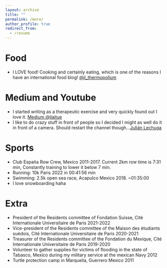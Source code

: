 ```yaml
---
layout: archive
title: ""
permalink: /more/
author_profile: true
redirect_from:
  - /resume
---
```


Food
======
* I LOVE food! Cooking and certainly eating, which is one of the reasons I have an international food blog! [@il_thermopolium](https://www.instagram.com/il_thermopolium/)

Medium and Youtube
======
* I started writing as a therapeutic exercise and very quickly found out I love it. [Medium @jlaitue](https://medium.com/@jlaitue)
* I like to do crazy stuff in front of people so I decided I might as well do it in front of a camera. Should restart the channel though...[Julián Lechuga](https://www.youtube.com/channel/UCLe6g_04NWVkgTGVYsc-bQA)


Sports
======
* Club España Row Crew, Mexico 2011-2017. Current 2km row time is 7:31 min,
  Constantly training to lower it below 7 min.
* Running: 10k Paris 2022 in 00:41:56 min
* Swimming: 2.5k open sea race, Acapulco Mexico 2018. ~01:35:00
* I love snowboarding haha

Extra
======
* President of the Residents committee of Fondation Suisse, Cité Internationale Universitaire de Paris 2021-2022
* Vice-president of the Residents committee of the Maison des étudiants suédois, Cité Internationale Universitaire de Paris 2020-2021
* Treasurer of the Residents committee of the Fondation du Mexique, Cité Internationale Universitaire de Paris 2019-2020
* Volunteer to gather supplies for victims of flooding in the state of Tabasco, Mexico during my military service at the mexican Navy 2012
* Turtle protection camp in Marquelia, Guerrero Mexico 2011

<!-- Books
======

I like all types of books but in particular scientific ones and novels from latin american authors. For a full list of my interests in books click [here](https://www.goodreads.com/review/list/47034270?ref=nav_mybooks) -->
